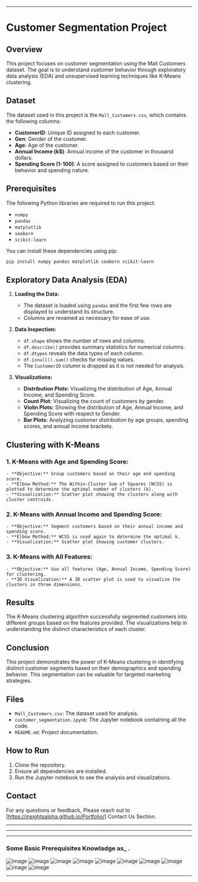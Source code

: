 
---

# Customer Segmentation Project

## Overview

This project focuses on customer segmentation using the Mall Customers dataset. The goal is to understand customer behavior through exploratory data analysis (EDA) and unsupervised learning techniques like K-Means clustering.

## Dataset

The dataset used in this project is the `Mall_Customers.csv`, which contains the following columns:
- **CustomerID**: Unique ID assigned to each customer.
- **Gen**: Gender of the customer.
- **Age**: Age of the customer.
- **Annual Income (k$)**: Annual income of the customer in thousand dollars.
- **Spending Score (1-100)**: A score assigned to customers based on their behavior and spending nature.

## Prerequisites

The following Python libraries are required to run this project:
- `numpy`
- `pandas`
- `matplotlib`
- `seaborn`
- `scikit-learn`
  
You can install these dependencies using pip:
```bash
pip install numpy pandas matplotlib seaborn scikit-learn
```

## Exploratory Data Analysis (EDA)

1. **Loading the Data:**
    - The dataset is loaded using `pandas` and the first few rows are displayed to understand its structure.
    - Columns are renamed as necessary for ease of use.

2. **Data Inspection:**
    - `df.shape` shows the number of rows and columns.
    - `df.describe()` provides summary statistics for numerical columns.
    - `df.dtypes` reveals the data types of each column.
    - `df.isnull().sum()` checks for missing values.
    - The `CustomerID` column is dropped as it is not needed for analysis.

3. **Visualizations:**
    - **Distribution Plots:** Visualizing the distribution of Age, Annual Income, and Spending Score.
    - **Count Plot:** Visualizing the count of customers by gender.
    - **Violin Plots:** Showing the distribution of Age, Annual Income, and Spending Score with respect to Gender.
    - **Bar Plots:** Analyzing customer distribution by age groups, spending scores, and annual income brackets.

## Clustering with K-Means

### 1. **K-Means with Age and Spending Score:**
    - **Objective:** Group customers based on their age and spending score.
    - **Elbow Method:** The Within-Cluster Sum of Squares (WCSS) is plotted to determine the optimal number of clusters (k).
    - **Visualization:** Scatter plot showing the clusters along with cluster centroids.

### 2. **K-Means with Annual Income and Spending Score:**
    - **Objective:** Segment customers based on their annual income and spending score.
    - **Elbow Method:** WCSS is used again to determine the optimal k.
    - **Visualization:** Scatter plot showing customer clusters.

### 3. **K-Means with All Features:**
    - **Objective:** Use all features (Age, Annual Income, Spending Score) for clustering.
    - **3D Visualization:** A 3D scatter plot is used to visualize the clusters in three dimensions.

## Results

The K-Means clustering algorithm successfully segmented customers into different groups based on the features provided. The visualizations help in understanding the distinct characteristics of each cluster.

## Conclusion

This project demonstrates the power of K-Means clustering in identifying distinct customer segments based on their demographics and spending behavior. This segmentation can be valuable for targeted marketing strategies.

## Files

- `Mall_Customers.csv`: The dataset used for analysis.
- `customer_segmentation.ipynb`: The Jupyter notebook containing all the code.
- `README.md`: Project documentation.

## How to Run

1. Clone the repository.
2. Ensure all dependencies are installed.
3. Run the Jupyter notebook to see the analysis and visualizations.

## Contact

For any questions or feedback, Please reach out to [https://insightsalpha.github.io/Portfolio/] Contact Us Section.

---
---
---
### Some Basic Prerequisites Knowladge as_ . 
![image](https://github.com/user-attachments/assets/539157ce-7ee3-442a-a492-f67fc493d209)
![image](https://github.com/user-attachments/assets/1bc7ddcf-4272-4844-a46b-9014398daa6d)
![image](https://github.com/user-attachments/assets/61a0470b-7c97-48c6-8ce1-ffe8e22839cf)
![image](https://github.com/user-attachments/assets/25aef425-eda7-447c-89a6-cad6c4bf1469)
![image](https://github.com/user-attachments/assets/b1ae73ca-a59c-461a-b3bc-f93faeca7ed1)
![image](https://github.com/user-attachments/assets/0bbe4e82-6f83-4597-adaf-0aa548b55ea3)
![image](https://github.com/user-attachments/assets/d76645fd-4651-4f8e-95be-139f5076e598)
![image](https://github.com/user-attachments/assets/d3a05a3d-f4ad-451b-b786-2b489d5e3036)
![image](https://github.com/user-attachments/assets/c71e12dc-755a-4e54-bb25-13ceffc2eaae)
![image](https://github.com/user-attachments/assets/73a630c3-226c-433c-91dd-da72dd170186)

---



